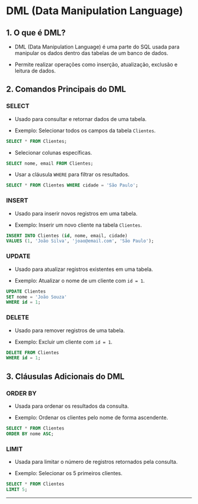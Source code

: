 # DML (Data Manipulation Language)

## 1. O que é DML?
- DML (Data Manipulation Language) é uma parte do SQL usada para manipular os dados dentro das tabelas de um banco de dados.

- Permite realizar operações como inserção, atualização, exclusão e leitura de dados.

## 2. Comandos Principais do DML

### SELECT
- Usado para consultar e retornar dados de uma tabela.

- Exemplo: Selecionar todos os campos da tabela `Clientes`.

~~~sql
SELECT * FROM Clientes;
~~~

- Selecionar colunas específicas.

~~~sql
SELECT nome, email FROM Clientes;
~~~

- Usar a cláusula `WHERE` para filtrar os resultados.

~~~sql
SELECT * FROM Clientes WHERE cidade = 'São Paulo';
~~~

### INSERT
- Usado para inserir novos registros em uma tabela.

- Exemplo: Inserir um novo cliente na tabela `Clientes`.

~~~sql
INSERT INTO Clientes (id, nome, email, cidade)
VALUES (1, 'João Silva', 'joao@email.com', 'São Paulo');
~~~

### UPDATE
- Usado para atualizar registros existentes em uma tabela.

- Exemplo: Atualizar o nome de um cliente com `id = 1`.

~~~sql
UPDATE Clientes
SET nome = 'João Souza'
WHERE id = 1;
~~~

### DELETE
- Usado para remover registros de uma tabela.

- Exemplo: Excluir um cliente com `id = 1`.

~~~sql
DELETE FROM Clientes
WHERE id = 1;
~~~

## 3. Cláusulas Adicionais do DML

### ORDER BY
- Usada para ordenar os resultados da consulta.

- Exemplo: Ordenar os clientes pelo nome de forma ascendente.

~~~sql
SELECT * FROM Clientes
ORDER BY nome ASC;
~~~

### LIMIT
- Usada para limitar o número de registros retornados pela consulta.

- Exemplo: Selecionar os 5 primeiros clientes.

~~~sql
SELECT * FROM Clientes
LIMIT 5;
~~~

---